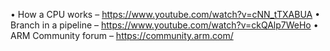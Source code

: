 • How a CPU works – https://www.youtube.com/watch?v=cNN_tTXABUA 
• Branch in a pipeline – https://www.youtube.com/watch?v=ckQAlp7WeHo 
• ARM Community forum – https://community.arm.com/


